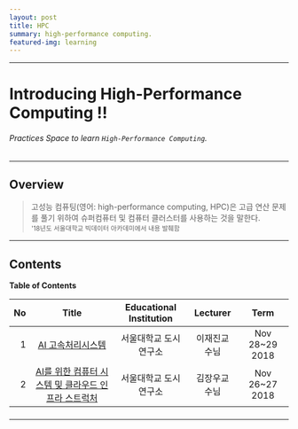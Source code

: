 ```yaml
---
layout: post
title: HPC
summary: high-performance computing. 
featured-img: learning
---
```


---

<!-- $theme: gaia -->
<!-- *template: gaia -->
<!-- page_number: false -->

# Introducing High-Performance Computing !!
###### Practices Space to learn `High-Performance Computing`.

---

<!-- $theme: gaia -->

## Overview

> 고성능 컴퓨팅(영어: high-performance computing, HPC)은 고급 연산 문제를 풀기 위하여 슈퍼컴퓨터 및 컴퓨터 클러스터를 사용하는 것을 말한다.  
> <small> '18년도 서울대학교 빅데이터 아카데미에서 내용 발췌함 </small>

---

<!-- *template: invert -->
<!-- page_number: true -->

## Contents

**Table of Contents**

<a name="contents"/>   

<span style="font-size:16pt">
  
|No|Title|Educational Institution|Lecturer|Term|
|--:|:--:|:-:|:--:|:--:|
|1|[AI 고속처리시스템](https://shpimit.github.io/remarkjs/HPC/udsl2.html)|서울대학교 도시연구소|이재진교수님|Nov 28~29 2018|
|2|[AI를 위한 컴퓨터 시스템 및 클라우드 인프라 스트럭처](https://shpimit.github.io/remarkjs/HPC/udsl.ㅗ싀)|서울대학교 도시연구소|김장우교수님|Nov 26~27 2018|

---